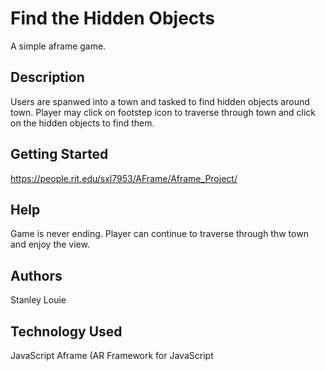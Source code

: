 # Find the Hidden Objects

A simple aframe game.

## Description

Users are spanwed into a town and tasked to find hidden objects around town. Player may click on footstep icon to traverse through town and click on the hidden objects to find them.

## Getting Started

https://people.rit.edu/sxl7953/AFrame/Aframe_Project/



## Help
Game is never ending. Player can continue to traverse through thw town and enjoy the view.

## Authors

Stanley Louie

## Technology Used

JavaScript
Aframe (AR Framework for JavaScript

